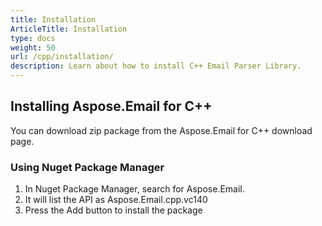 ```yaml
---
title: Installation
ArticleTitle: Installation
type: docs
weight: 50
url: /cpp/installation/
description: Learn about how to install C++ Email Parser Library.
---
```


## **Installing Aspose.Email for C++**
You can download zip package from the Aspose.Email for C++ download page.
### **Using Nuget Package Manager**
1. In Nuget Package Manager, search for Aspose.Email.
1. It will list the API as Aspose.Email.cpp.vc140
1. Press the Add button to install the package 
